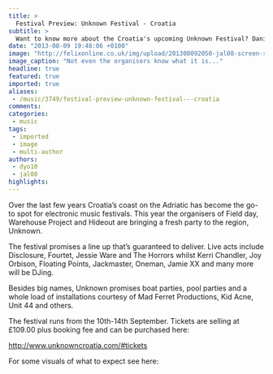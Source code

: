 ```yaml
---
title: >
  Festival Preview: Unknown Festival - Croatia
subtitle: >
  Want to know more about the Croatia's upcoming Unknown Festival? Daniel Oppenheimer gives the deets.
date: "2013-08-09 19:48:06 +0100"
image: "http://felixonline.co.uk/img/upload/201308092050-jal08-screen-shot-2013-08-09-at-8.50.26-pm.png"
image_caption: "Not even the organisers know what it is..."
headline: true
featured: true
imported: true
aliases:
 - /music/3749/festival-preview-unknown-festival---croatia
comments:
categories:
 - music
tags:
 - imported
 - image
 - multi-author
authors:
 - dyo10
 - jal08
highlights:
---
```


Over the last few years Croatia’s coast on the Adriatic has become the go-to spot for electronic music festivals. This year the organisers of Field day, Warehouse Project and Hideout are bringing a fresh party to the region, Unknown.

The festival promises a line up that’s guaranteed to deliver. Live acts include Disclosure, Fourtet, Jessie Ware and The Horrors whilst Kerri Chandler, Joy Orbison, Floating Points, Jackmaster, Oneman, Jamie XX and many more will be DJing.

Besides big names, Unknown promises boat parties, pool parties and a whole load of installations courtesy of Mad Ferret Productions, Kid Acne, Unit 44 and others.

The festival runs from the 10th-14th September. Tickets are selling at £109.00 plus booking fee and can be purchased here:

<http://www.unknowncroatia.com/#tickets>

For some visuals of what to expect see here:
